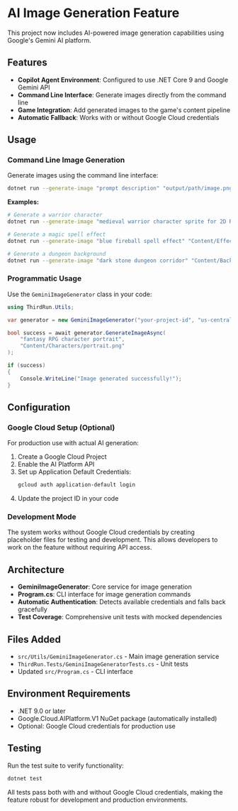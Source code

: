 # AI Image Generation Feature

This project now includes AI-powered image generation capabilities using Google's Gemini AI platform.

## Features

- **Copilot Agent Environment**: Configured to use .NET Core 9 and Google Gemini API
- **Command Line Interface**: Generate images directly from the command line
- **Game Integration**: Add generated images to the game's content pipeline
- **Automatic Fallback**: Works with or without Google Cloud credentials

## Usage

### Command Line Image Generation

Generate images using the command line interface:

```bash
dotnet run --generate-image "prompt description" "output/path/image.png"
```

**Examples:**
```bash
# Generate a warrior character
dotnet run --generate-image "medieval warrior character sprite for 2D RPG" "Content/Characters/generated_warrior.png"

# Generate a magic spell effect
dotnet run --generate-image "blue fireball spell effect" "Content/Effects/blue_fireball.png"

# Generate a dungeon background
dotnet run --generate-image "dark stone dungeon corridor" "Content/Backgrounds/dungeon_corridor.png"
```

### Programmatic Usage

Use the `GeminiImageGenerator` class in your code:

```csharp
using ThirdRun.Utils;

var generator = new GeminiImageGenerator("your-project-id", "us-central1");

bool success = await generator.GenerateImageAsync(
    "fantasy RPG character portrait", 
    "Content/Characters/portrait.png"
);

if (success)
{
    Console.WriteLine("Image generated successfully!");
}
```

## Configuration

### Google Cloud Setup (Optional)

For production use with actual AI generation:

1. Create a Google Cloud Project
2. Enable the AI Platform API
3. Set up Application Default Credentials:
   ```bash
   gcloud auth application-default login
   ```
4. Update the project ID in your code

### Development Mode

The system works without Google Cloud credentials by creating placeholder files for testing and development. This allows developers to work on the feature without requiring API access.

## Architecture

- **GeminiImageGenerator**: Core service for image generation
- **Program.cs**: CLI interface for image generation commands
- **Automatic Authentication**: Detects available credentials and falls back gracefully
- **Test Coverage**: Comprehensive unit tests with mocked dependencies

## Files Added

- `src/Utils/GeminiImageGenerator.cs` - Main image generation service
- `ThirdRun.Tests/GeminiImageGeneratorTests.cs` - Unit tests
- Updated `src/Program.cs` - CLI interface

## Environment Requirements

- .NET 9.0 or later
- Google.Cloud.AIPlatform.V1 NuGet package (automatically installed)
- Optional: Google Cloud credentials for production use

## Testing

Run the test suite to verify functionality:

```bash
dotnet test
```

All tests pass both with and without Google Cloud credentials, making the feature robust for development and production environments.